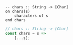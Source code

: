 ```applescript
-- chars :: String -> [Char]
on chars(s)
    characters of s
end chars
```


```javascript
// chars :: String -> [Char]
const chars = s =>
    [...s];
```